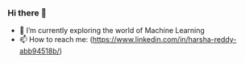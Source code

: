 ### Hi there 👋

 
- 🌱 I’m currently exploring the world of Machine Learning
- 📫 How to reach me: (https://www.linkedin.com/in/harsha-reddy-abb94518b/)
